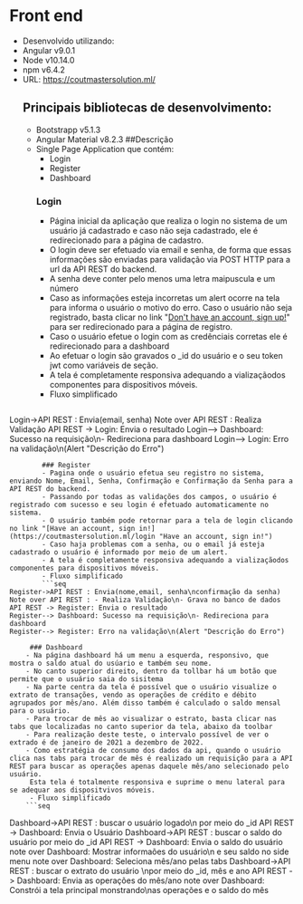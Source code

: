 # Front end
- Desenvolvido utilizando:
-  Angular v9.0.1
- Node v10.14.0
- npm v6.4.2
- URL: https://coutmastersolution.ml/
  ## Principais bibliotecas de desenvolvimento:
   - Bootstrapp v5.1.3
   - Angular Material v8.2.3
   ##Descrição
    - Single Page Application que contém:
		- Login
		- Register
		- Dashboard
 		### Login
		- Página inicial da aplicação que realiza o login no sistema de um usuário já cadastrado e caso não seja cadastrado, ele é redirecionado para a página de cadastro.
		- O login deve ser efetuado via email e senha, de forma que essas informações são enviadas para validação via POST HTTP para a url da API REST do backend.
		- A senha deve conter pelo menos uma letra maipuscula e um número
		- Caso as informações esteja incorretas um alert ocorre na tela para informa o usuário o motivo do erro.
		Caso o usuário não seja registrado, basta clicar no link "[Don't have an account, sign up!](https://coutmastersolution.ml/register "Don't have an account, sign up!")" para ser redirecionado para a página de registro.
		- Caso o usuário efetue o login com as credênciais corretas ele é redirecionado para a dashboard
		- Ao efetuar o login são gravados o _id do usuário e o seu token jwt como variáveis de seção.
		- A tela é completamente responsiva adequando a vializaçãodos componentes para dispositivos móveis.
		- Fluxo simplificado
		```seq
Login->API REST : Envia(email, senha) 
Note over API REST : Realiza Validação
API REST -> Login: Envia o resultado
Login--> Dashboard: Sucesso na requisição\n- Redireciona para dashboard
Login--> Login: Erro na validação\n(Alert "Descrição do Erro")
```
 		### Register
		- Pagina onde o usuário efetua seu registro no sistema, enviando Nome, Email, Senha, Confirmação e Confirmação da Senha para a API REST do backend.
		- Passando por todas as validações dos campos, o usuário é registrado com sucesso e seu login é efetuado automaticamente no sistema.
		- O usuário também pode retornar para a tela de login clicando no link "[Have an account, sign in!](https://coutmastersolution.ml/login "Have an account, sign in!")
		- Caso haja problemas com a senha, ou o email já esteja cadastrado o usuário é informado por meio de um alert.
		- A tela é completamente responsiva adequando a vializaçãodos componentes para dispositivos móveis.
		- Fluxo simplificado
		```seq
Register->API REST : Envia(nome,email, senha\nconfirmação da senha) 
Note over API REST : - Realiza Validação\n- Grava no banco de dados
API REST -> Register: Envia o resultado
Register--> Dashboard: Sucesso na requisição\n- Redireciona para dashboard
Register--> Register: Erro na validação\n(Alert "Descrição do Erro")
```
		 ### Dashboard
		- Na página dashboard há um menu a esquerda, responsivo, que mostra o saldo atual do usúario e também seu nome.
		- No canto superior direito, dentro da tollbar há um botão que permite que o usuário saia do sisitema
		- Na parte centra da tela é possível que o usuário visualize o extrato de transações, vendo as operações de crédito e débito agrupados por mês/ano. Além disso também é calculado o saldo mensal para o usuário.
		- Para trocar de mês ao visualizar o estrato, basta clicar nas tabs que localizadas no canto superior da tela, abaixo da toolbar
		- Para realização deste teste, o intervalo possível de ver o extrado é de janeiro de 2021 a dezembro de 2022.
		- Como estratégia de consumo dos dados da api, quando o usuário clica nas tabs para trocar de mês é realizado um requisição para a API REST para buscar as operações apenas daquele mês/ano selecionado pelo usuário.
		 Esta tela é totalmente responsiva e suprime o menu lateral para se adequar aos dispositvivos móveis.
		 - Fluxo simplificado
		```seq
Dashboard->API REST : buscar o usuário logado\n por meio do _id 
API REST -> Dashboard: Envia o Usuário
Dashboard->API REST : buscar o saldo do usuário por meio do  _id 
API REST -> Dashboard: Envia o saldo do usuário
note over Dashboard: Mostrar informaões do usuário\n e seu saldo no side menu
note over Dashboard: Seleciona mês/ano pelas tabs
Dashboard->API REST : buscar o extrato do usuário \npor meio do  _id, mês e ano 
API REST -> Dashboard: Envia as operações do mês/ano
note over Dashboard: Constrói a tela principal monstrando\nas operações e o saldo do mês
```
